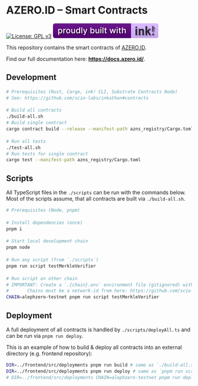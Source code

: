 # AZERO.ID – Smart Contracts

[![License: GPL v3](https://img.shields.io/badge/License-GPLv3-blue.svg)](https://www.gnu.org/licenses/gpl-3.0)
[![Built with ink!](https://raw.githubusercontent.com/paritytech/ink/master/.images/badge.svg)](https://github.com/paritytech/ink)

This repository contains the smart contracts of [AZERO.ID](https://azero.id).

Find our full documentation here: **https://docs.azero.id/**.

## Development

```bash
# Prerequisites (Rust, Cargo, ink! CLI, Substrate Contracts Node)
# See: https://github.com/scio-labs/inkathon#contracts

# Build all contracts
./build-all.sh
# Build single contract
cargo contract build --release --manifest-path azns_registry/Cargo.toml

# Run all tests
./test-all.sh
# Run tests for single contract
cargo test --manifest-path azns_registry/Cargo.toml
```

## Scripts

All TypeScript files in the `./scripts` can be run with the commands below. Most of the scripts assume, that all contracts are built via `./build-all.sh`.

```bash
# Prerequisites (Node, pnpm)

# Install dependencies (once)
pnpm i

# Start local development chain
pnpm node

# Run any script (from `./scripts`)
pnpm run script testMerkleVerifier

# Run script on other chain
# IMPORTANT: Create a `.{chain}.env` environment file (gitignored) with the `ACCOUNT_URI` you want to use.
#       Chains must be a network-id from here: https://github.com/scio-labs/use-inkathon/blob/main/src/chains.ts.
CHAIN=alephzero-testnet pnpm run script testMerkleVerifier
```

## Deployment

A full deployment of all contracts is handled by `./scripts/deployAll.ts` and can be run via `pnpm run deploy`.

This is an example of how to build & deploy all contracts into an external directory (e.g. frontend repository):

```bash
DIR=../frontend/src/deployments pnpm run build # same as `./build-all.sh`
DIR=../frontend/src/deployments pnpm run deploy # same as `pnpm run script deploy`
# DIR=../frontend/src/deployments CHAIN=alephzero-testnet pnpm run deploy
```
